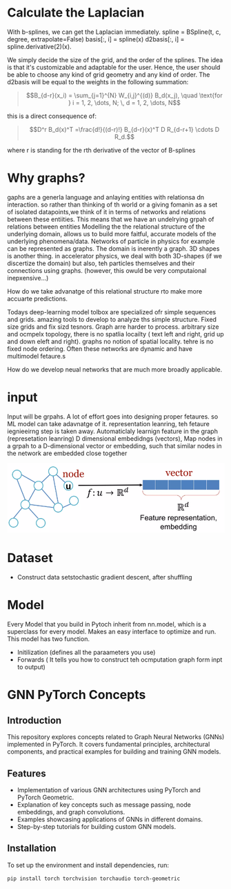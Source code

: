 # Calculate the Laplacian
With b-splines, we can get the Laplacian immediately. 
spline = BSpline(t, c, degree, extrapolate=False)
basis[:, i] = spline(x)
d2basis[:, i] = spline.derivative(2)(x). 

We simply decide the size of the grid, and the order of the splines. 
The idea is that it's customizable and adaptable for the user. Hence, the user should be able to choose any kind of grid geometry and any kind of order.
The d2basis will be equal to the weights in the following summation:
> ```math
> B_{d-r}(x_i) = \sum_{j=1}^{N} W_{i,j}^{(d)} B_d(x_j), \quad \text{for } i = 1, 2, \dots, N; \, d = 1, 2, \dots, N
> ```

this is a direct consequence of: 

> ```math
>D^r B_d(x)^T =\frac{d!}{(d-r)!} B_{d-r}(x)^T D R_{d-r+1} \cdots D R_d.
> ```

where r is standing for the rth derivative of the vector of B-splines

# Why graphs?
gaphs are a generla language and anlaying entities with relationsa dn interaction. so rather than thinking of th world or a giving fomanin as a set of isolated datapoints,we think of it in terms of networks and relations between these entiities.
This means that we have an undelrying grpah of relations between entities
Modelling the the relational structure of the underlying domain, allows us to build more faitful, accurate models of the underlying phenomena/data.
Networks of particle in physics for example can be represented as graphs. 
The domain is inerently a graph. 
3D shapes is another thing. 
in accelerator physics, we deal with both 3D-shapes (if we discertize the domain) but also, teh particles themselves and their connections using graphs. (however, this owuld be very computaional inepxensive...)

How do we take advanatge of this relational structure rto make more accuarte predictions.

Todays deep-learning model tolbox are specialized ofr simple sequences and grids. amazing tools to develop to analyze ths simple structure. 
Fixed size grids and fix sizd tesnors. 
Graph  arre harder to process. arbitrary size and ocmpelx topology, there is no spatlia locailty ( text left and right, grid up and down eleft and right). graphs no notion of spatial locality. tehre is no fixed node ordering. Often these networks are dynamic and have multimodel fetaure.s 

How do we develop neual networks that are much more broadly applicable.

# input 
Input will be grpahs. 
A lot of effort goes into designing proper fetaures. so ML model can take adavnatge of it. 
representation leanring, teh fetaure iegnieeirng step is taken away. Automaticlaly learnign feature in the graph (represetation leanring) 
D dimensional embedidngs (vectors), 
Map nodes in a grpah to a D-dimensional vector or embedding, such that similar nodes in the network are embedded close together

![easier](Figures/representation.PNG)


# Dataset 
- Construct data setstochastic gradient descent, after shuffling
# Model
Every Model that you build in Pytoch inherit from nn.model, which is a superclass for every model. 
Makes an easy interface to optimize and run. 
This model has two function. 
- Initilization (defines all the paraameters you use)
- Forwards ( It tells you how to construct teh ocmputation graph form inpt to output)



# GNN PyTorch Concepts

## Introduction
This repository explores concepts related to Graph Neural Networks (GNNs) implemented in PyTorch. It covers fundamental principles, architectural components, and practical examples for building and training GNN models.



## Features
- Implementation of various GNN architectures using PyTorch and PyTorch Geometric.
- Explanation of key concepts such as message passing, node embeddings, and graph convolutions.
- Examples showcasing applications of GNNs in different domains.
- Step-by-step tutorials for building custom GNN models.

## Installation
To set up the environment and install dependencies, run:

```bash
pip install torch torchvision torchaudio torch-geometric
